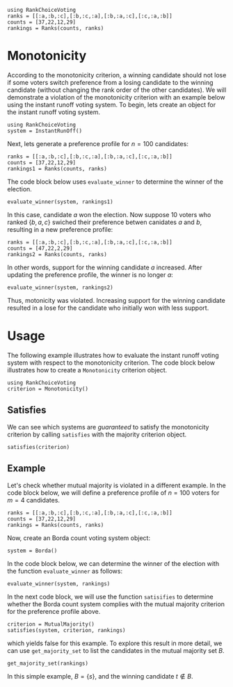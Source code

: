 ```@setup monotonicity
using RankChoiceVoting
ranks = [[:a,:b,:c],[:b,:c,:a],[:b,:a,:c],[:c,:a,:b]]
counts = [37,22,12,29]
rankings = Ranks(counts, ranks)

```
# Monotonicity
According to the monotonicity criterion, a winning candidate should not lose if some voters switch preference from a losing candidate to the winning candidate (without changing the rank order of the other candidates). We will demonstrate a violation of the monotonicity criterion with an example below using the instant runoff voting system. To begin, lets create an object for the instant runoff voting system. 

```@example monotonicity
using RankChoiceVoting
system = InstantRunOff()
```

Next, lets generate a preference profile for $n=100$ candidates:
```@example monotonicity
ranks = [[:a,:b,:c],[:b,:c,:a],[:b,:a,:c],[:c,:a,:b]]
counts = [37,22,12,29]
rankings1 = Ranks(counts, ranks)
```
The code block below uses `evaluate_winner` to determine the winner of the election.
```@example monotonicity
evaluate_winner(system, rankings1)
```
In this case, candidate $a$ won the election. Now suppose 10 voters who ranked $\{b,a,c\}$ swiched their preference betwen canidates $a$ and $b$, resulting in a new preference profile:
```@example monotonicity
ranks = [[:a,:b,:c],[:b,:c,:a],[:b,:a,:c],[:c,:a,:b]]
counts = [47,22,2,29]
rankings2 = Ranks(counts, ranks)
```
In other words, support for the winning candidate $a$ increased. After updating the preference profile, the winner is no longer $a$:
```@example monotonicity
evaluate_winner(system, rankings2)
```
Thus, motonicity was violated. Increasing support for the winning candidate resulted in a lose for the candidate who initially won with less support. 

# Usage
The following example illustrates how to evaluate the instant runoff voting system with respect to the monotonicity criterion. The code block below illustrates how to create a `Monotonicity` criterion object.
```@example monotonicity
using RankChoiceVoting
criterion = Monotonicity()
```

## Satisfies
We can see which systems are *guaranteed* to satisfy the monotonicity criterion by calling `satisfies` with the majority criterion object. 
```@example monotonicity
satisfies(criterion)
```

## Example

Let's  check whether mutual majority is violated in a different example. In the code block below, we will define a preference profile of $n=100$ voters for $m=4$ candidates. 

```@example monotonicity 
ranks = [[:a,:b,:c],[:b,:c,:a],[:b,:a,:c],[:c,:a,:b]]
counts = [37,22,12,29]
rankings = Ranks(counts, ranks)
```
Now, create an Borda count voting system object:

```@example monotonicity 
system = Borda()
```

In the code block below, we can determine the winner of the election with the function `evaluate_winner` as follows:

```@example monotonicity 
evaluate_winner(system, rankings)
```
In the next code block, we will use the function `satisifies` to determine whether the Borda count system complies with the mutual majority criterion for the preference profile above.
```@example monotonicity 
criterion = MutualMajority()
satisfies(system, criterion, rankings)
```
which yields false for this example. To explore this result in more detail, we can use `get_majority_set` to list the candidates in the mutual majority set $B$. 

```@example monotonicity
get_majority_set(rankings)
```
In this simple example, $B = \{s\}$, and the winning candidate $t \notin B$.
